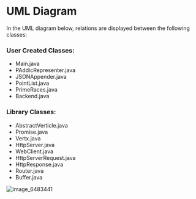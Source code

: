 # UML Diagram
In the UML diagram below, relations are displayed between the following classes:

### User Created Classes:
- Main.java
- PAddicRepresenter.java
- JSONAppender.java
- PointList.java
- PrimeRaces.java
- Backend.java

### Library Classes:
- AbstractVerticle.java
- Promise.java
- Vertx.java
- HttpServer.java
- WebClient.java
- HttpServerRequest.java
- HttpResponse.java
- Router.java
- Buffer.java

![image_6483441](https://github.com/azhan3/Fractal_Visualizer/assets/96319134/f45e108e-3ea3-4d39-8ad9-d2ae257118a2)
